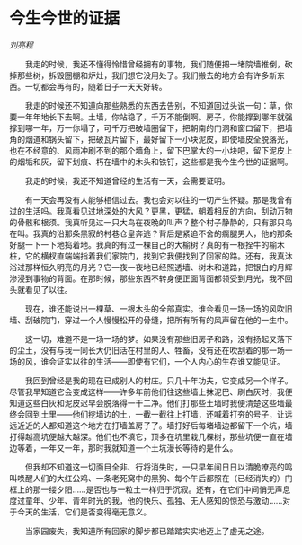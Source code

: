 # 今生今世的证据

*刘亮程*

　　我走的时候，我还不懂得怜惜曾经拥有的事物，我们随便把一堵院墙推倒，砍掉那些树，拆毁圈棚和炉灶，我们想它没用处了。我们搬去的地方会有许多新东西。一切都会再有的，随着日子一天天好转。

　　我走的时候还不知道向那些熟悉的东西去告别，不知道回过头说一句：草，你要一年年地长下去啊。土墙，你站稳了，千万不能倒啊。房子，你能撑到哪年就强撑到哪一年，万一你塌了，可千万把破墙圈留下，把朝南的门洞和窗口留下，把墙角的烟道和锅头留下，把破瓦片留下，最好留下一小块泥皮，即使墙皮全脱落光，也在不经意的、风雨冲刷不到的那个墙角上，留下巴掌大的一小块吧，留下泥皮上的烟垢和灰，留下划痕、朽在墙中的木头和铁钉，这些都是我今生今世的证据啊。

　　我走的时候，我还不知道曾经的生活有一天，会需要证明。

　　有一天会再没有人能够相信过去。我也会对以往的一切产生怀疑。那是我曾有过的生活吗。我真看见过地深处的大风？更黑，更猛，朝着相反的方向，刮动万物的骨骸和根须。我真听见过一只大鸟在夜晚的叫声？整个村子静静的，只有那只鸟在叫。我真的沿那条黑寂的村巷仓皇奔逃？背后是紧追不舍的瘸腿男人，他的那条好腿一下一下地捣着地。我真的有过一棵自己的大榆树？真的有一根拴牛的榆木桩，它的横杈直端端指着我们家院门，找到它我便找到了回家的路。还有，我真沐浴过那样恒久明亮的月光？它一夜一夜地已经照透墙、树木和道路，把银白的月辉渗浸到事物的背面。在那时候，那些东西不转身便正面背面都领受到月光，我不回头就看见了以往。

　　现在，谁还能说出一棵草、一根木头的全部真实。谁会看见一场一场的风吹旧墙、刮破院门，穿过一个人慢慢松开的骨缝，把所有所有的风声留在他的一生中。

　　这一切，难道不是一场一场的梦。如果没有那些旧房子和路，没有扬起又落下的尘土，没有与我一同长大仍旧活在村里的人、牲畜，没有还在吹刮着的那一场一场的风，谁会证实以往的生活——即使有它们，一个人内心的生存谁又能见证。

　　我回到曾经是我的现在已成别人的村庄。只几十年功夫，它变成另一个样子。尽管我早知道它会变成这样——许多年前他们往这些墙上抹泥巴、刷白灰时，我便知道这些白灰和泥皮迟早会脱落得一干二净。他们打那些土墙时我便清楚这些墙最终会回到土里——他们挖墙边的土，一截一截往上打墙，还喊着打夯的号子，让远远近近的人都知道这个地方在打墙盖房子了。墙打好后每堵墙边都留下一个坑，墙打得越高坑便越大越深。他们也不填它，顶多在坑里栽几棵树，那些坑便一直在墙边等着，一年又一年，那时我就知道一个土坑漫长等待的是什么。

　　但我却不知道这一切面目全非、行将消失时，一只早年间日日以清脆嘹亮的鸣叫唤醒人们的大红公鸡、一条老死窝中的黑狗、每个午后都照在（已经消失的）门框上的那一缕夕阳……是否也与一粒土一样归于沉寂。还有，在它们中间悄无声息度过童年、少年、青年时光的我，他的快乐、孤独、无人感知的惊恐与激动……对于今天的生活，它们是否变得毫无意义。

　　当家园废失，我知道所有回家的脚步都已踏踏实实地迈上了虚无之途。
